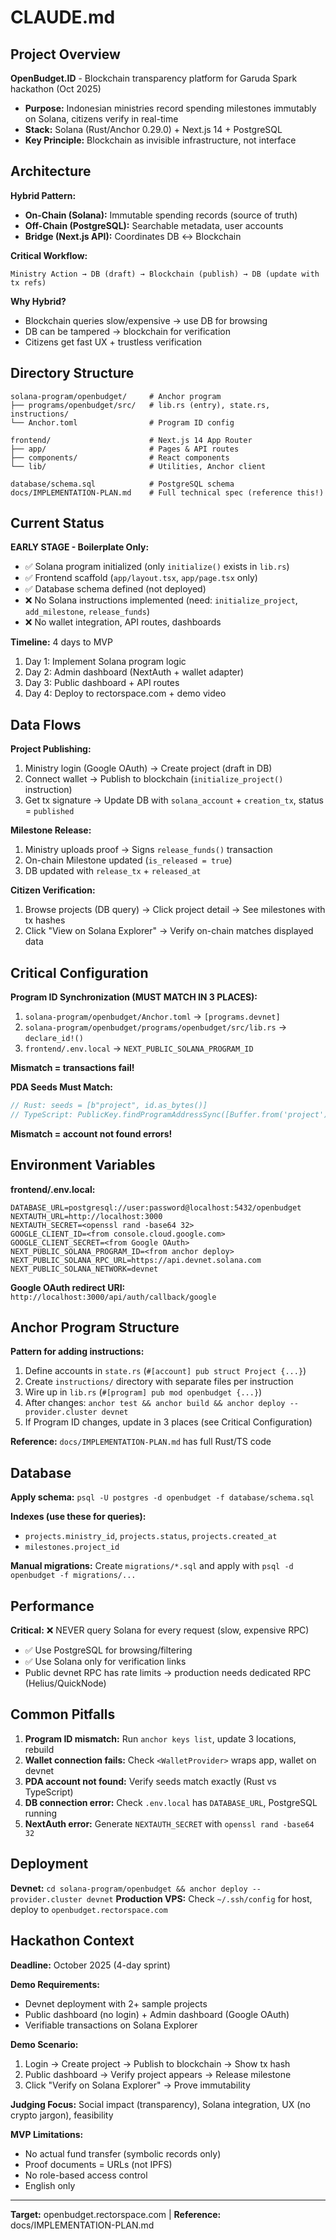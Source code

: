 # CLAUDE.md

## Project Overview

**OpenBudget.ID** - Blockchain transparency platform for Garuda Spark hackathon (Oct 2025)
- **Purpose:** Indonesian ministries record spending milestones immutably on Solana, citizens verify in real-time
- **Stack:** Solana (Rust/Anchor 0.29.0) + Next.js 14 + PostgreSQL
- **Key Principle:** Blockchain as invisible infrastructure, not interface

## Architecture

**Hybrid Pattern:**
- **On-Chain (Solana):** Immutable spending records (source of truth)
- **Off-Chain (PostgreSQL):** Searchable metadata, user accounts
- **Bridge (Next.js API):** Coordinates DB ↔ Blockchain

**Critical Workflow:**
```
Ministry Action → DB (draft) → Blockchain (publish) → DB (update with tx refs)
```

**Why Hybrid?**
- Blockchain queries slow/expensive → use DB for browsing
- DB can be tampered → blockchain for verification
- Citizens get fast UX + trustless verification

## Directory Structure

```
solana-program/openbudget/     # Anchor program
├── programs/openbudget/src/   # lib.rs (entry), state.rs, instructions/
└── Anchor.toml                # Program ID config

frontend/                      # Next.js 14 App Router
├── app/                       # Pages & API routes
├── components/                # React components
└── lib/                       # Utilities, Anchor client

database/schema.sql            # PostgreSQL schema
docs/IMPLEMENTATION-PLAN.md    # Full technical spec (reference this!)
```

## Current Status

**EARLY STAGE - Boilerplate Only:**
- ✅ Solana program initialized (only `initialize()` exists in `lib.rs`)
- ✅ Frontend scaffold (`app/layout.tsx`, `app/page.tsx` only)
- ✅ Database schema defined (not deployed)
- ❌ No Solana instructions implemented (need: `initialize_project`, `add_milestone`, `release_funds`)
- ❌ No wallet integration, API routes, dashboards

**Timeline:** 4 days to MVP
1. Day 1: Implement Solana program logic
2. Day 2: Admin dashboard (NextAuth + wallet adapter)
3. Day 3: Public dashboard + API routes
4. Day 4: Deploy to rectorspace.com + demo video

## Data Flows

**Project Publishing:**
1. Ministry login (Google OAuth) → Create project (draft in DB)
2. Connect wallet → Publish to blockchain (`initialize_project()` instruction)
3. Get tx signature → Update DB with `solana_account` + `creation_tx`, status = `published`

**Milestone Release:**
1. Ministry uploads proof → Signs `release_funds()` transaction
2. On-chain Milestone updated (`is_released = true`)
3. DB updated with `release_tx` + `released_at`

**Citizen Verification:**
1. Browse projects (DB query) → Click project detail → See milestones with tx hashes
2. Click "View on Solana Explorer" → Verify on-chain matches displayed data

## Critical Configuration

**Program ID Synchronization (MUST MATCH IN 3 PLACES):**
1. `solana-program/openbudget/Anchor.toml` → `[programs.devnet]`
2. `solana-program/openbudget/programs/openbudget/src/lib.rs` → `declare_id!()`
3. `frontend/.env.local` → `NEXT_PUBLIC_SOLANA_PROGRAM_ID`

**Mismatch = transactions fail!**

**PDA Seeds Must Match:**
```rust
// Rust: seeds = [b"project", id.as_bytes()]
// TypeScript: PublicKey.findProgramAddressSync([Buffer.from('project'), Buffer.from(id)], programId)
```
**Mismatch = account not found errors!**

## Environment Variables

**frontend/.env.local:**
```env
DATABASE_URL=postgresql://user:password@localhost:5432/openbudget
NEXTAUTH_URL=http://localhost:3000
NEXTAUTH_SECRET=<openssl rand -base64 32>
GOOGLE_CLIENT_ID=<from console.cloud.google.com>
GOOGLE_CLIENT_SECRET=<from Google OAuth>
NEXT_PUBLIC_SOLANA_PROGRAM_ID=<from anchor deploy>
NEXT_PUBLIC_SOLANA_RPC_URL=https://api.devnet.solana.com
NEXT_PUBLIC_SOLANA_NETWORK=devnet
```

**Google OAuth redirect URI:** `http://localhost:3000/api/auth/callback/google`

## Anchor Program Structure

**Pattern for adding instructions:**
1. Define accounts in `state.rs` (`#[account] pub struct Project {...}`)
2. Create `instructions/` directory with separate files per instruction
3. Wire up in `lib.rs` (`#[program] pub mod openbudget {...}`)
4. After changes: `anchor test && anchor build && anchor deploy --provider.cluster devnet`
5. If Program ID changes, update in 3 places (see Critical Configuration)

**Reference:** `docs/IMPLEMENTATION-PLAN.md` has full Rust/TS code

## Database

**Apply schema:** `psql -U postgres -d openbudget -f database/schema.sql`

**Indexes (use these for queries):**
- `projects.ministry_id`, `projects.status`, `projects.created_at`
- `milestones.project_id`

**Manual migrations:** Create `migrations/*.sql` and apply with `psql -d openbudget -f migrations/...`

## Performance

**Critical:** ❌ NEVER query Solana for every request (slow, expensive RPC)
- ✅ Use PostgreSQL for browsing/filtering
- ✅ Use Solana only for verification links
- Public devnet RPC has rate limits → production needs dedicated RPC (Helius/QuickNode)

## Common Pitfalls

1. **Program ID mismatch:** Run `anchor keys list`, update 3 locations, rebuild
2. **Wallet connection fails:** Check `<WalletProvider>` wraps app, wallet on devnet
3. **PDA account not found:** Verify seeds match exactly (Rust vs TypeScript)
4. **DB connection error:** Check `.env.local` has `DATABASE_URL`, PostgreSQL running
5. **NextAuth error:** Generate `NEXTAUTH_SECRET` with `openssl rand -base64 32`

## Deployment

**Devnet:** `cd solana-program/openbudget && anchor deploy --provider.cluster devnet`
**Production VPS:** Check `~/.ssh/config` for host, deploy to `openbudget.rectorspace.com`

## Hackathon Context

**Deadline:** October 2025 (4-day sprint)

**Demo Requirements:**
- Devnet deployment with 2+ sample projects
- Public dashboard (no login) + Admin dashboard (Google OAuth)
- Verifiable transactions on Solana Explorer

**Demo Scenario:**
1. Login → Create project → Publish to blockchain → Show tx hash
2. Public dashboard → Verify project appears → Release milestone
3. Click "Verify on Solana Explorer" → Prove immutability

**Judging Focus:** Social impact (transparency), Solana integration, UX (no crypto jargon), feasibility

**MVP Limitations:**
- No actual fund transfer (symbolic records only)
- Proof documents = URLs (not IPFS)
- No role-based access control
- English only

---

**Target:** openbudget.rectorspace.com | **Reference:** docs/IMPLEMENTATION-PLAN.md
